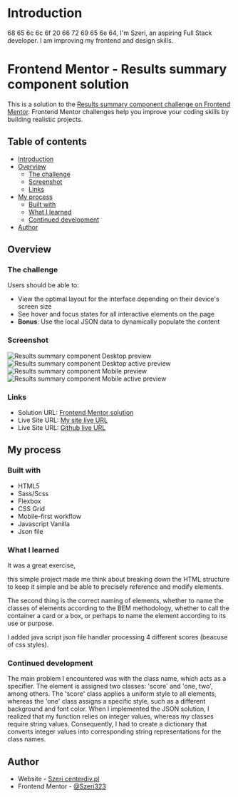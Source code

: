 # Introduction

68 65 6c 6c 6f 20 66 72 69 65 6e 64, I'm Szeri, an aspiring Full Stack developer. I am improving my frontend and design skills.

# Frontend Mentor - Results summary component solution

This is a solution to the [Results summary component challenge on Frontend Mentor](https://www.frontendmentor.io/challenges/results-summary-component-CE_K6s0maV). Frontend Mentor challenges help you improve your coding skills by building realistic projects. 

## Table of contents

- [Introduction](#introduction)
- [Overview](#overview)
  - [The challenge](#the-challenge)
  - [Screenshot](#screenshot)
  - [Links](#links)
- [My process](#my-process)
  - [Built with](#built-with)
  - [What I learned](#what-i-learned)
  - [Continued development](#continued-development)
- [Author](#author)

## Overview

### The challenge

Users should be able to:

- View the optimal layout for the interface depending on their device's screen size
- See hover and focus states for all interactive elements on the page
- **Bonus**: Use the local JSON data to dynamically populate the content

### Screenshot

![Results summary component Desktop preview](./screenshots/Desktop_preview.png)
![Results summary component Desktop active preview](./screenshots/Desktop_active_preview.png)
![Results summary component Mobile preview](./screenshots/mobile_preview.png)
![Results summary component Mobile active preview](./screenshots/mobile_active_preview.png)

### Links

- Solution URL: [Frontend Mentor solution](https://www.frontendmentor.io/solutions/sassscss-mobilefirst-rwd-result-summary-component-sRBeLm4iA1)
- Live Site URL: [My site live URL](https://centerdiv.pl/projects/others/frontendmentor/ResultSummaryComponent/result-summary-component.html)
- Live Site URL: [Github live URL](https://szeri323.github.io/projects/others/frontendmentor/ResultSummaryComponent/result-summary-component.html)

## My process

### Built with

- HTML5
- Sass/Scss
- Flexbox
- CSS Grid
- Mobile-first workflow
- Javascript Vanilla
- Json file


### What I learned

It was a great exercise,

this simple project made me think about breaking down the HTML structure to keep it simple and be able to precisely reference and modify elements.

The second thing is the correct naming of elements, whether to name the classes of elements according to the BEM methodology, whether to call the container a card or a box, or perhaps to name the element according to its use or purpose.

I added java script json file handler processing 4 different scores (beacuse of css styles). 

### Continued development

The main problem I encountered was with the class name, which acts as a specifier. The element is assigned two classes: 'score' and 'one, two', among others. The 'score' class applies a uniform style to all elements, whereas the 'one' class assigns a specific style, such as a different background and font color. When I implemented the JSON solution, I realized that my function relies on integer values, whereas my classes require string values. Consequently, I had to create a dictionary that converts integer values into corresponding string representations for the class names.

## Author

- Website - [Szeri centerdiv.pl](https://centerdiv.pl)
- Frontend Mentor - [@Szeri323](https://www.frontendmentor.io/profile/Szeri323)


